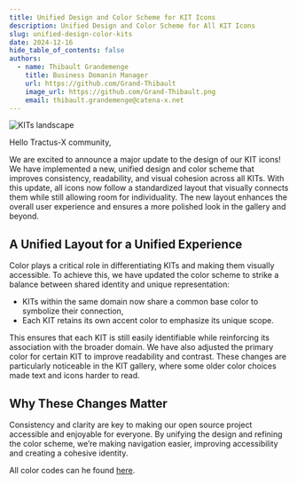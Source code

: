 ```yaml
---
title: Unified Design and Color Scheme for KIT Icons
description: Unified Design and Color Scheme for All KIT Icons
slug: unified-design-color-kits
date: 2024-12-16
hide_table_of_contents: false
authors:
  - name: Thibault Grandemenge
    title: Business Domanin Manager
    url: https://github.com/Grand-Thibault
    image_url: https://github.com/Grand-Thibault.png
    email: thibault.grandemenge@catena-x.net
---
```


![KITs landscape](@site/static/img/kits/KIT_landscape.drawio.svg)

Hello Tractus-X community,

We are excited to announce a major update to the design of our KIT icons! We have implemented a new, unified design and color scheme that improves consistency, readability, and visual cohesion across all KITs. With this update, all icons now follow a standardized layout that visually connects them while still allowing room for individuality. The new layout enhances the overall user experience and ensures a more polished look in the gallery and beyond.

## A Unified Layout for a Unified Experience

Color plays a critical role in differentiating KITs and making them visually accessible. To achieve this, we have updated the color scheme to strike a balance between shared identity and unique representation:

- KITs within the same domain now share a common base color to symbolize their connection,
- Each KIT retains its own accent color to emphasize its unique scope.

This ensures that each KIT is still easily identifiable while reinforcing its association with the broader domain. We have also adjusted the primary color for certain KIT to improve readability and contrast. These changes are particularly noticeable in the KIT gallery, where some older color choices made text and icons harder to read.

## Why These Changes Matter

Consistency and clarity are key to making our open source project accessible and enjoyable for everyone. By unifying the design and refining the color scheme, we’re making navigation easier, improving accessibility and creating a cohesive identity.

All color codes can he found [here](https://github.com/eclipse-tractusx/eclipse-tractusx.github.io/blob/main/static/img/kits/kit-colors.md).
